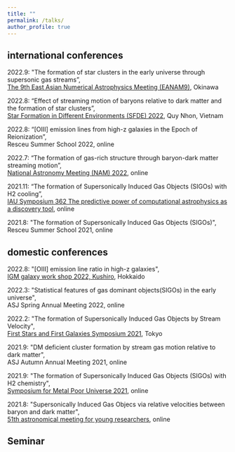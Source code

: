 ```yaml
---
title: ""
permalink: /talks/
author_profile: true
---
```


## international conferences 
2022.9: "The formation of star clusters in the early universe through supersonic gas streams”,  
[The 9th East Asian Numerical Astrophysics Meeting (EANAM9)](https://hpc.imit.chiba-u.jp/eanam9/), Okinawa

2022.8: “Effect of streaming motion of baryons relative to dark matter and the formation of star clusters”,   
[Star Formation in Different Environments (SFDE) 2022](https://www.icisequynhon.com/conferences/2022/SFDE/overview.html), Quy Nhon, Vietnam

2022.8: “[OIII] emission lines from high-z galaxies in the Epoch of Reionization”,  
Resceu Summer School 2022, online

2022.7: “The formation of gas-rich structure through baryon-dark matter streaming motion”,  
[National Astronomy Meeting (NAM) 2022](https://nam2022.org), online

2021.11: “The formation of Supersonically Induced Gas Objects (SIGOs) with H2 cooling”,  
[IAU Symposium 362 The predictive power of computational astrophysics as a discovery tool](http://iaus362.astro.unistra.fr/IAUS362.html), online 

2021.8: "The formation of Supersonically Induced Gas Objects (SIGOs)",  
Resceu Summer School 2021, online

## domestic conferences 
2022.8: "[OIII] emission line ratio in high-z galaxies",  
[IGM galaxy work shop 2022, Kushiro](https://www2.ccs.tsukuba.ac.jp/Astro/conferences/domestic/en/2022/08/08/galaxy-igm/), Hokkaido 

2022.3: "Statistical features of gas dominant objects(SIGOs) in the early universe",  
ASJ Spring Annual Meeting 2022, online

2022.2: "The formation of Supersonically Induced Gas Objects by Stream Velocity",  
[First Stars and First Galaxies Symposium 2021](https://sites.google.com/view/fsfg2021/), Tokyo

2021.9: "DM deficient cluster formation by stream gas motion relative to dark matter",  
ASJ Autumn Annual Meeting 2021, online

2021.9: "The formation of Supersonically Induced Gas Objects (SIGOs) with H2 chemistry",  
[Symposium for Metal Poor Universe 2021](https://sites.google.com/view/metal-poor-universe-2021/ホーム-home), online

2021.8: "Supersonically Induced Gas Objecs via relative velocities between baryon and dark matter",  
[51th astronomical meeting for young researchers](https://astro-wakate.sakura.ne.jp/ss2021/), online

## Seminar

